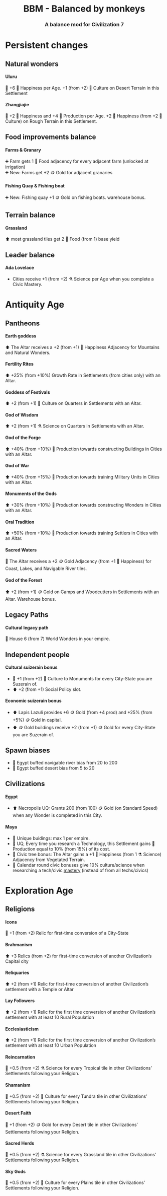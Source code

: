 <center><h1>BBM - Balanced by monkeys</h1></center>
<center><h3>A balance mod for Civilization 7</h3></center>

# Persistent changes
## Natural wonders
#### Uluru
:small_red_triangle_down: +6 :slightly_smiling_face: Happiness per Age. +1 (from +2) :musical_note: Culture on Desert Terrain in this Settlement

#### Zhangjiajie 
:small_red_triangle_down: +2 :slightly_smiling_face: Happiness and +4 :hammer: Production per Age. +2 :slightly_smiling_face: Happiness (from +2 :musical_note: Culture) on Rough Terrain in this Settlement.

## Food improvements balance
#### Farms & Granary
:heavy_plus_sign: Farm gets 1 :corn: Food adjacency for every adjacent farm (unlocked at irrigation) \
:heavy_plus_sign: New: Farms get +2 :coin: Gold for adjacent granaries

#### Fishing Quay & Fishing boat
:heavy_plus_sign: New: Fishing quay +1 :coin: Gold on fishing boats. warehouse bonus.

## Terrain balance
#### Grassland
:arrow_up: most grassland tiles get 2 :corn: Food (from 1) base yield

## Leader balance
#### Ada Lovelace
- Cities receive +1 (from +2) :alembic: Science per Age when you complete a Civic Mastery.

# Antiquity Age
## Pantheons
#### Earth goddess
:arrow_up: The Altar receives a +2 (from +1) :slightly_smiling_face: Happiness Adjacency for Mountains and Natural Wonders.

#### Fertility Rites
:arrow_up: +25% (from +10%) Growth Rate in Settlements (from cities only) with an Altar.

#### Goddess of Festivals
:arrow_up: +2 (from +1) :musical_note: Culture on Quarters in Settlements with an Altar.

#### God of Wisdom
:arrow_up: +2 (from +1) :alembic: Science on Quarters in Settlements with an Altar.

#### God of the Forge
:arrow_up: +40% (from +10%) :hammer: Production towards constructing Buildings in Cities with an Altar.

#### God of War
:arrow_up: +40% (from +15%) :hammer: Production towards training Military Units in Cities with an Altar.

#### Monuments of the Gods
:arrow_up: +30% (from +10%) :hammer: Production towards constructing Wonders in Cities with an Altar.

#### Oral Tradition
:arrow_up: +50% (from +10%) :hammer: Production towards training Settlers in Cities with an Altar.

#### Sacred Waters
:twisted_rightwards_arrows: The Altar receives a +2 :coin: Gold Adjacency (from +1 :slightly_smiling_face: Happiness) for Coast, Lakes, and Navigable River tiles.

#### God of the Forest
:arrow_up: +2 (from +1) :coin: Gold on Camps and Woodcutters in Settlements with an Altar. Warehouse bonus.

## Legacy Paths
#### Cultural legacy path
:twisted_rightwards_arrows: House 6 (from 7) World Wonders in your empire. 

## Independent people
#### Cultural suizerain bonus
- :small_red_triangle_down: +1 (from +2) :musical_note: Culture to Monuments for every City-State you are Suzerain of.
- :arrow_up: +2 (from +1) Social Policy slot.

#### Economic suizerain bonus
- :arrow_up: Lapis Lazuli provides +6 :coin: Gold (from +4 prod) and +25% (from +5%) :coin: Gold in capital.
- :arrow_up: :coin: Gold buildings receive +2 (from +1) :coin: Gold for every City-State you are Suzerain of.

## Spawn biases
- :twisted_rightwards_arrows: Egypt buffed navigable river bias from 20 to 200
- :twisted_rightwards_arrows: Egypt buffed desert bias from 5 to 20

## Civilizations
#### Egypt
- :arrow_up: Necropolis UQ: Grants 200 (from 100) :coin: Gold (on Standard Speed) when any Wonder is completed in this City.

#### Maya
- :small_red_triangle_down: Unique buidings: max 1 per empire.
- :small_red_triangle_down: UQ, Every time you research a Technology, this Settlement gains :hammer: Production equal to 10% (from 15%) of its cost.
- :small_red_triangle_down: Civic tree bonus: The Altar gains a +1 :slightly_smiling_face: Happiness (from 1 :alembic: Science) Adjacency from Vegetated Terrain.
- :small_red_triangle_down: Calendar round civic bonuses give 10% culture/science when researching a tech/civic <ins>mastery</ins> (instead of from all techs/civics)

# Exploration Age
## Religions
#### Icons
:small_red_triangle_down: +1 (from +2) Relic for first-time conversion of a City-State

#### Brahmanism
:arrow_up: +3 Relics (from +2) for first-time conversion of another Civilization’s Capital city

#### Reliquaries
:arrow_up: +2 (from +1) Relic for first-time conversion of another Civilization’s settlement with a Temple or Altar

#### Lay Followers
:arrow_up: +2 (from +1) Relic for the first time conversion of another Civilization’s settlement with at least 10 Rural Population

#### Ecclesiasticism
:arrow_up: +2 (from +1) Relic for the first time conversion of another Civilization’s settlement with at least 10 Urban Population

#### Reincarnation
:small_red_triangle_down: +0.5 (from +2) :alembic: Science for every Tropical tile in other Civilizations’ Settlements following your Religion.

#### Shamanism
:small_red_triangle_down: +0.5 (from +2) :musical_note: Culture for every Tundra tile in other Civilizations’ Settlements following your Religion.

#### Desert Faith
:small_red_triangle_down: +1 (from +2) :coin: Gold for every Desert tile in other Civilizations’ Settlements following your Religion.

#### Sacred Herds
:small_red_triangle_down: +0.5 (from +2) :alembic: Science for every Grassland tile in other Civilizations’ Settlements following your Religion.

#### Sky Gods
:small_red_triangle_down: +0.5 (from +2) :musical_note: Culture for every Plains tile in other Civilizations’ Settlements following your Religion.